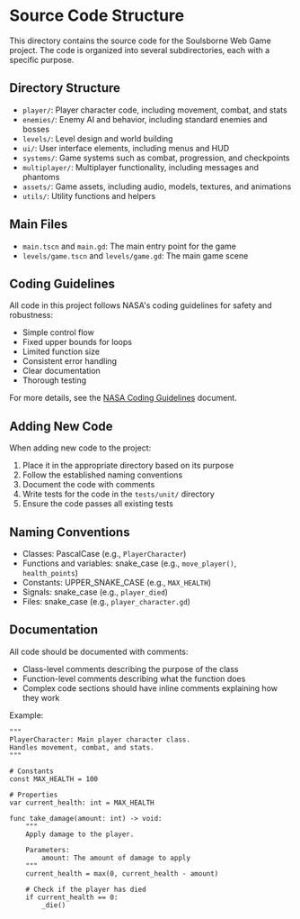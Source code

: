 # Source Code Structure

This directory contains the source code for the Soulsborne Web Game project. The code is organized into several subdirectories, each with a specific purpose.

## Directory Structure

- `player/`: Player character code, including movement, combat, and stats
- `enemies/`: Enemy AI and behavior, including standard enemies and bosses
- `levels/`: Level design and world building
- `ui/`: User interface elements, including menus and HUD
- `systems/`: Game systems such as combat, progression, and checkpoints
- `multiplayer/`: Multiplayer functionality, including messages and phantoms
- `assets/`: Game assets, including audio, models, textures, and animations
- `utils/`: Utility functions and helpers

## Main Files

- `main.tscn` and `main.gd`: The main entry point for the game
- `levels/game.tscn` and `levels/game.gd`: The main game scene

## Coding Guidelines

All code in this project follows NASA's coding guidelines for safety and robustness:

- Simple control flow
- Fixed upper bounds for loops
- Limited function size
- Consistent error handling
- Clear documentation
- Thorough testing

For more details, see the [NASA Coding Guidelines](../docs/nasa_coding_guidelines.md) document.

## Adding New Code

When adding new code to the project:

1. Place it in the appropriate directory based on its purpose
2. Follow the established naming conventions
3. Document the code with comments
4. Write tests for the code in the `tests/unit/` directory
5. Ensure the code passes all existing tests

## Naming Conventions

- Classes: PascalCase (e.g., `PlayerCharacter`)
- Functions and variables: snake_case (e.g., `move_player()`, `health_points`)
- Constants: UPPER_SNAKE_CASE (e.g., `MAX_HEALTH`)
- Signals: snake_case (e.g., `player_died`)
- Files: snake_case (e.g., `player_character.gd`)

## Documentation

All code should be documented with comments:

- Class-level comments describing the purpose of the class
- Function-level comments describing what the function does
- Complex code sections should have inline comments explaining how they work

Example:

```gdscript
"""
PlayerCharacter: Main player character class.
Handles movement, combat, and stats.
"""

# Constants
const MAX_HEALTH = 100

# Properties
var current_health: int = MAX_HEALTH

func take_damage(amount: int) -> void:
    """
    Apply damage to the player.
    
    Parameters:
        amount: The amount of damage to apply
    """
    current_health = max(0, current_health - amount)
    
    # Check if the player has died
    if current_health == 0:
        _die()
``` 